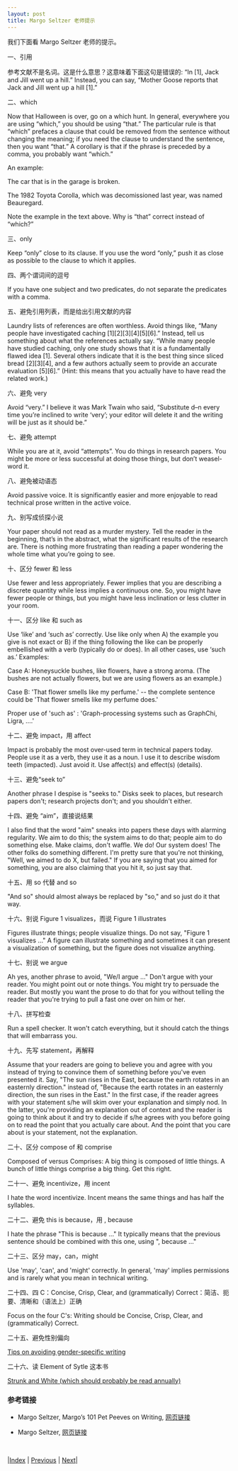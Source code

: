 ```yaml
---
layout: post
title: Margo Seltzer 老师提示
---
```


我们下面看 Margo Seltzer 老师的提示。

一、引用

参考文献不是名词。这是什么意思？这意味着下面这句是错误的: “In [1], Jack and Jill went up a hill.” Instead, you can say, “Mother Goose reports that Jack and Jill went up a hill [1].”

二、which

Now that Halloween is over, go on a which hunt. In general, everywhere you are using “which,” you should be using “that.” The particular rule is that “which” prefaces a clause that could be removed from the sentence without changing the meaning; if you need the clause to understand the sentence, then you want “that.” A corollary is that if the phrase is preceded by a comma, you probably want “which.”

An example:

The car that is in the garage is broken.

The 1982 Toyota Corolla, which was decomissioned last year, was named Beauregard.

Note the example in the text above. Why is “that” correct instead of “which?”

三、only

Keep “only” close to its clause. If you use the word “only,” push it as close as possible to the clause to which it applies.

四、两个谓词间的逗号

If you have one subject and two predicates, do not separate the predicates with a comma.

五、避免引用列表，而是给出引用文献的内容

Laundry lists of references are often worthless. Avoid things like, “Many people have investigated caching [1][2][3][4][5][6].” Instead, tell us something about what the references actually say. “While many people have studied caching, only one study shows that it is a fundamentally flawed idea [1]. Several others indicate that it is the best thing since sliced bread [2][3][4], and a few authors actually seem to provide an accurate evaluation [5][6].” (Hint: this means that you actually have to have read the related work.)

六、避免 very

Avoid “very.” I believe it was Mark Twain who said, “Substitute d–n every time you’re inclined to write ‘very’; your editor will delete it and the writing will be just as it should be.”

七、避免 attempt

While you are at it, avoid “attempts”. You do things in research papers. You might be more or less successful at doing those things, but don’t weasel-word it.

八、避免被动语态

Avoid passive voice. It is significantly easier and more enjoyable to read technical prose written in the active voice.

九、别写成侦探小说

Your paper should not read as a murder mystery. Tell the reader in the beginning, that’s in the abstract, what the significant results of the research are. There is nothing more frustrating than reading a paper wondering the whole time what you’re going to see.

十、区分 fewer 和 less

Use fewer and less appropriately. Fewer implies that you are describing a discrete quantity while less implies a continuous one. So, you might have fewer people or things, but you might have less inclination or less clutter in your room.

十一、区分 like 和 such as

Use ‘like’ and ‘such as’ correctly. Use like only when A) the example you give is not exact or B) if the thing following the like can be properly embellished with a verb (typically do or does). In all other cases, use ‘such as.’ Examples:

Case A: Honeysuckle bushes, like flowers, have a strong aroma. (The bushes are not actually flowers, but we are using flowers as an example.)

Case B: 'That flower smells like my perfume.' -- the complete sentence could be 'That flower smells like my perfume does.'

Proper use of 'such as' : 'Graph-processing systems such as GraphChi, Ligra, ....'

十二、避免 impact，用 affect

Impact is probably the most over-used term in technical papers today. People use it as a verb, they use it as a noun. I use it to describe wisdom teeth (impacted). Just avoid it. Use affect(s) and effect(s) (details).

十三、避免“seek to”

Another phrase I despise is "seeks to." Disks seek to places, but research papers don't; research projects don't; and you shouldn't either.

十四、避免 “aim”，直接说结果

I also find that the word "aim" sneaks into papers these days with alarming regularity. We aim to do this; the system aims to do that; people aim to do something else. Make claims, don't waffle. We do! Our system does! The other folks do something different. I'm pretty sure that you're not thinking, "Well, we aimed to do X, but failed." If you are saying that you aimed for something, you are also claiming that you hit it, so just say that.

十五、用 so 代替 and so

"And so" should almost always be replaced by "so," and so just do it that way.

十六、别说 Figure 1 visualizes，而说 Figure 1 illustrates

Figures illustrate things; people visualize things. Do not say, "Figure 1 visualizes ..." A figure can illustrate something and sometimes it can present a visualization of something, but the figure does not visualize anything.

十七、别说 we argue

Ah yes, another phrase to avoid, "We/I argue ..." Don't argue with your reader. You might point out or note things. You might try to persuade the reader. But mostly you want the prose to do that for you without telling the reader that you're trying to pull a fast one over on him or her.

十八、拼写检查

Run a spell checker. It won't catch everything, but it should catch the things that will embarrass you.

十九、先写 statement，再解释

Assume that your readers are going to believe you and agree with you instead of trying to convince them of something before you've even presented it. Say, "The sun rises in the East, because the earth rotates in an easternly direction." instead of, "Because the earth rotates in an easternly direction, the sun rises in the East." In the first case, if the reader agrees with your statement s/he will skim over your explanation and simply nod. In the latter, you're providing an explanation out of context and the reader is going to think about it and try to decide if s/he agrees with you before going on to read the point that you actually care about. And the point that you care about is your statement, not the explanation.

二十、区分 compose of 和 comprise

Composed of versus Comprises: A big thing is composed of little things. A bunch of little things comprise a big thing. Get this right.

二十一、避免 incentivize，用 incent

I hate the word incentivize. Incent means the same things and has half the syllables.

二十二、避免 this is because，用 , because

I hate the phrase "This is because ..." It typically means that the previous sentence should be combined with this one, using ", because ..."

二十三、区分 may，can，might

Use 'may', 'can', and 'might' correctly. In general, 'may' implies permissions and is rarely what you mean in technical writing.

二十四、四 C：Concise, Crisp, Clear, and (grammatically) Correct：简洁、扼要、清晰和（语法上）正确

Focus on the four C's: Writing should be Concise, Crisp, Clear, and (grammatically) Correct.

二十五、避免性别偏向

[Tips on avoiding gender-specific writing](http://herodios.com/pronouns.html)

二十六、读 Element of Sytle 这本书

[Strunk and White (which should probably be read annually)](http://www.bartleby.com/141/)

### 参考链接

- Margo Seltzer, Margo’s 101 Pet Peeves on Writing, [网页链接](https://www.seltzer.com/margo/pet-peeves/)

- Margo Seltzer, [网页链接](https://www.seltzer.com/margo/teaching/)

<br/>

|[Index](../../) | [Previous](6-2-goods) | [Next](6-6-hacker-rule)|
